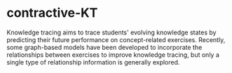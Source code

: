 # contractive-KT
Knowledge tracing aims to trace students' evolving knowledge states by predicting their future performance on concept-related exercises. Recently, some graph-based models have been developed to incorporate the relationships between exercises to improve knowledge tracing, but only a single type of relationship information is generally explored.
